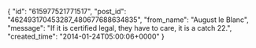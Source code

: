  {
   "id": "615977521771517",
   "post_id": "462493170453287_480677688634835",
   "from_name": "August le Blanc",
   "message": "If it is certified legal, they have to care, it is a catch 22.",
   "created_time": "2014-01-24T05:00:06+0000"
 }
